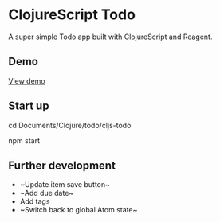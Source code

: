 # ClojureScript Todo

A super simple Todo app built with ClojureScript and Reagent.

## Demo

[View demo](https://cljs-todo.vercel.app/)

## Start up

cd Documents/Clojure/todo/cljs-todo

npm start

## Further development

- ~Update item save button~
- ~Add due date~
- Add tags
- ~Switch back to global Atom state~
